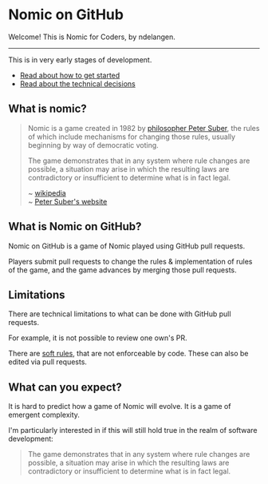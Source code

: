 # Nomic on GitHub

Welcome! This is Nomic for Coders, by ndelangen.

---

This is in very early stages of development.

- [Read about how to get started](./docs/INSTALLATION.md)
- [Read about the technical decisions](./docs/ARCHITECTURE.md)

## What is nomic?

> Nomic is a game created in 1982 by [philosopher Peter Suber](https://en.wikipedia.org/wiki/Peter_Suber), the rules of which include mechanisms for changing those rules, usually beginning by way of democratic voting.
>
> The game demonstrates that in any system where rule changes are possible, a situation may arise in which the resulting laws are contradictory or insufficient to determine what is in fact legal.
>
> ~ [wikipedia](https://en.wikipedia.org/wiki/Nomic)  
> ~ [Peter Suber's website](http://legacy.earlham.edu/~peters/nomic.htm)

## What is Nomic on GitHub?

Nomic on GitHub is a game of Nomic played using GitHub pull requests.

Players submit pull requests to change the rules & implementation of rules of the game, and the game advances by merging those pull requests.

## Limitations

There are technical limitations to what can be done with GitHub pull requests.

For example, it is not possible to review one own's PR.

There are [soft rules](./docs/SOFT_RULES.md), that are not enforceable by code. These can also be edited via pull requests.

## What can you expect?

It is hard to predict how a game of Nomic will evolve. It is a game of emergent complexity.

I'm particularly interested in if this will still hold true in the realm of software development:

> The game demonstrates that in any system where rule changes are possible, a situation may arise in which the resulting laws are contradictory or insufficient to determine what is in fact legal.
